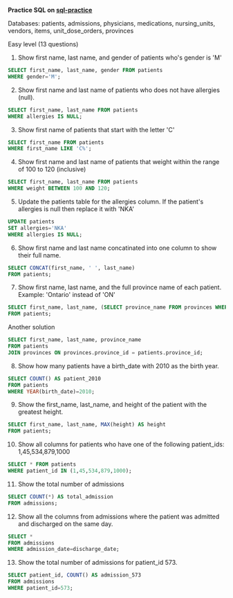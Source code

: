 **Practice SQL on [sql-practice](https://www.sql-practice.com/)**

Databases: patients, admissions, physicians, medications, nursing_units, vendors, items, unit_dose_orders, provinces

Easy level (13 questions)

1. Show first name, last name, and gender of patients who's gender is 'M'
``` sql
SELECT first_name, last_name, gender FROM patients
WHERE gender='M';
```

2. Show first name and last name of patients who does not have allergies (null).
``` sql
SELECT first_name, last_name FROM patients
WHERE allergies IS NULL;
```

3. Show first name of patients that start with the letter 'C'
``` sql
SELECT first_name FROM patients
WHERE first_name LIKE 'C%';
```

4. Show first name and last name of patients that weight within the range of 100 to 120 (inclusive)
``` sql
SELECT first_name, last_name FROM patients
WHERE weight BETWEEN 100 AND 120;
```

5. Update the patients table for the allergies column. If the patient's allergies is null then replace it with 'NKA'
``` sql
UPDATE patients
SET allergies='NKA'
WHERE allergies IS NULL;
```

6. Show first name and last name concatinated into one column to show their full name.
``` sql
SELECT CONCAT(first_name, ' ', last_name)
FROM patients;
```

7. Show first name, last name, and the full province name of each patient. Example: 'Ontario' instead of 'ON'
``` sql
SELECT first_name, last_name, (SELECT province_name FROM provinces WHERE provinces.province_id = patients.province_id)
FROM patients;
```
Another solution
``` sql
SELECT first_name, last_name, province_name
FROM patients
JOIN provinces ON provinces.province_id = patients.province_id;
```

8. Show how many patients have a birth_date with 2010 as the birth year. 
``` sql
SELECT COUNT() AS patient_2010
FROM patients
WHERE YEAR(birth_date)=2010;
```

9. Show the first_name, last_name, and height of the patient with the greatest height.
``` sql
SELECT first_name, last_name, MAX(height) AS height
FROM patients;
```

10. Show all columns for patients who have one of the following patient_ids: 1,45,534,879,1000
``` sql
SELECT * FROM patients
WHERE patient_id IN (1,45,534,879,1000);
```

11. Show the total number of admissions
``` sql
SELECT COUNT(*) AS total_admission 
FROM admissions;
```

12. Show all the columns from admissions where the patient was admitted and discharged on the same day.
``` sql
SELECT *
FROM admissions
WHERE admission_date=discharge_date;
```

13. Show the total number of admissions for patient_id 573.
``` sql
SELECT patient_id, COUNT() AS admission_573
FROM admissions
WHERE patient_id=573;
```
